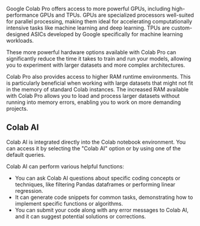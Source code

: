 Google Colab Pro offers access to more powerful GPUs, including high-performance GPUs and TPUs.  GPUs are specialized processors well-suited for parallel processing, making them ideal for accelerating computationally intensive tasks like machine learning and deep learning. TPUs are custom-designed ASICs developed by Google specifically for machine learning workloads. 

These more powerful hardware options available with Colab Pro can significantly reduce the time it takes to train and run your models, allowing you to experiment with larger datasets and more complex architectures.

Colab Pro also provides access to higher RAM runtime environments. This is particularly beneficial when working with large datasets that might not fit in the memory of standard Colab instances. The increased RAM available with Colab Pro allows you to load and process larger datasets without running into memory errors, enabling you to work on more demanding projects.
## Colab AI

Colab AI is integrated directly into the Colab notebook environment. You can access it by selecting the "Colab AI" option or by using one of the default queries.

Colab AI can perform various helpful functions:

- You can ask Colab AI questions about specific coding concepts or techniques, like filtering Pandas dataframes or performing linear regression.
- It can generate code snippets for common tasks, demonstrating how to implement specific functions or algorithms.
- You can submit your code along with any error messages to Colab AI, and it can suggest potential solutions or corrections.